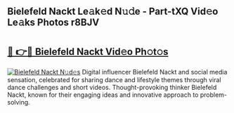 ## Bielefeld Nackt Le𝚊k𝚎d N𝚞𝚍e - Part-tXQ Vid𝚎o Le𝚊ks Photos r8BJV

# <h2><a href="http://fb6hrb.evod.top/?m=Bielefeld+Nackt">🔗 👉🔴 Bielefeld Nackt Vid𝚎o Ph𝚘t𝚘s</a></h2>

[![Bielefeld Nackt N𝚞d𝚎s](https://i.imgur.com/8V9OHl7.gif)](http://fb6hrb.evod.top/?m=Bielefeld+Nackt)
Digital influencer Bielefeld Nackt and social media sensation, celebrated for sharing dance and lifestyle themes through viral dance challenges and short videos. Thought-provoking thinker Bielefeld Nackt, known for their engaging ideas and innovative approach to problem-solving. 
